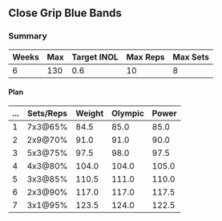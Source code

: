 ## Close Grip Blue Bands

### Summary

Weeks | Max | Target INOL | Max Reps | Max Sets
--- | --- | --- | --- | ---
6 | 130 | 0.6 | 10 | 8

#### Plan

 ... | Sets/Reps | Weight | Olympic | Power
--- | --- | --- | --- | ---
1 | 7x3@65% | 84.5 | 85.0 | 85.0
2 | 2x9@70% | 91.0 | 91.0 | 90.0
3 | 5x3@75% | 97.5 | 98.0 | 97.5
4 | 4x3@80% | 104.0 | 104.0 | 105.0
5 | 3x3@85% | 110.5 | 111.0 | 110.0
6 | 2x3@90% | 117.0 | 117.0 | 117.5
7 | 3x1@95% | 123.5 | 124.0 | 122.5

